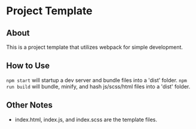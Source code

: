# Project Template

## About

This is a project template that utilizes webpack for simple development.

## How to Use

`npm start` will startup a dev server and bundle files into a 'dist' folder.
`npm run build` will bundle, minify, and hash js/scss/html files into a 'dist' folder.

## Other Notes
- index.html, index.js, and index.scss are the template files.

